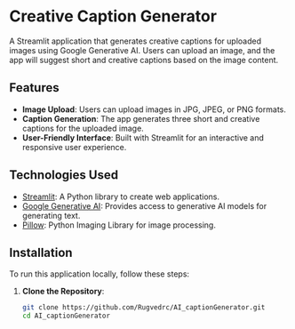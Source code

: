 # Creative Caption Generator

A Streamlit application that generates creative captions for uploaded images using Google Generative AI. Users can upload an image, and the app will suggest short and creative captions based on the image content.

## Features

- **Image Upload**: Users can upload images in JPG, JPEG, or PNG formats.
- **Caption Generation**: The app generates three short and creative captions for the uploaded image.
- **User-Friendly Interface**: Built with Streamlit for an interactive and responsive user experience.

## Technologies Used

- [Streamlit](https://streamlit.io/): A Python library to create web applications.
- [Google Generative AI](https://cloud.google.com/generative-ai): Provides access to generative AI models for generating text.
- [Pillow](https://pillow.readthedocs.io/en/stable/): Python Imaging Library for image processing.

## Installation

To run this application locally, follow these steps:

1. **Clone the Repository**:
   ```bash
   git clone https://github.com/Rugvedrc/AI_captionGenerator.git
   cd AI_captionGenerator
